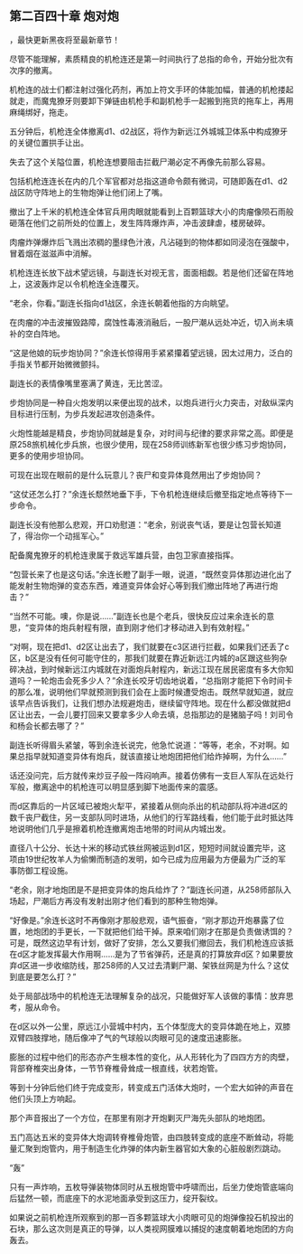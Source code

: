## 第二百四十章 炮对炮
，最快更新黑夜将至最新章节！

尽管不能理解，素质精良的机枪连还是第一时间执行了总指的命令，开始分批次有次序的撤离。

机枪连的战士们都注射过强化药剂，再加上符文手环的体能加幅，普通的机枪搂起就走，而魔鬼獠牙则要卸下弹链由机枪手和副机枪手一起搬到拖货的拖车上，再用麻绳绑好，拖走。

五分钟后，机枪连全体撤离d1、d2战区，将作为新远江外城城卫体系中构成獠牙的关键位置拱手让出。

失去了这个关隘位置，机枪连想要阻击拦截尸潮必定不再像先前那么容易。

包括机枪连连长在内的几个军官都对总指这道命令颇有微词，可随即轰在d1、d2战区防守阵地上的生物炮弹让他们闭上了嘴。

撤出了上千米的机枪连全体官兵用肉眼就能看到上百颗篮球大小的肉瘤像陨石雨般砸落在他们之前所处的位置上，发生阵阵爆炸声，冲击波肆虐，楼房破碎。

肉瘤炸弹爆炸后飞溅出浓稠的墨绿色汁液，凡沾碰到的物体都如同浸泡在强酸中，冒着烟在滋滋声中消解。

机枪连连长放下战术望远镜，与副连长对视无言，面面相觑。若是他们还留在阵地上，这波轰炸足以令机枪连全连覆灭。

“老余，你看。”副连长指向d1战区，余连长朝着他指的方向眺望。

在肉瘤的冲击波摧毁路障，腐蚀性毒液消融后，一股尸潮从远处冲近，切入尚未填补的空白阵地。

“这是他娘的玩步炮协同？”余连长惊得用手紧紧攥着望远镜，因太过用力，泛白的手指关节都开始微微颤抖。

副连长的表情像嘴里塞满了黄连，无比苦涩。

步炮协同是一种自火炮发明以来便出现的战术，以炮兵进行火力突击，对敌纵深内目标进行压制，为步兵发起进攻创造条件。

火炮性能越是精良，步炮协同就越是复杂，对时间与纪律的要求非常之高。即便是原258旅机械化步兵旅，也很少使用，现在258师训练新军也很少练习步炮协同，更多的使用步坦协同。

可现在出现在眼前的是什么玩意儿？丧尸和变异体竟然用出了步炮协同？

“这仗还怎么打？”余连长颓然地垂下手，下令机枪连继续后撤至指定地点等待下一步命令。

副连长没有他那么悲观，开口劝慰道：“老余，别说丧气话，要是让包营长知道了，得治你一个动摇军心。”

配备魔鬼獠牙的机枪连隶属于救远军雄兵营，由包卫家直接指挥。

“包营长来了也是这句话。”余连长瞪了副手一眼，说道，“既然变异体那边进化出了能发射生物炮弹的变态东西，难道变异体会好心等到我们撤出阵地了再进行炮击？”

“当然不可能。噢，你是说……”副连长也是个老兵，很快反应过来余连长的意思，“变异体的炮兵射程有限，直到刚才他们才移动进入到有效射程。”

“对啊，现在把d1、d2区让出去了，我们就要在c3区进行拦截，如果我们还丢了c区，b区是没有任何可能守住的，那我们就要在靠近新远江内城的a区跟这些狗杂碎决战，到时候新远江内城就在对面炮兵射程内，新远江现在居民密度有多大你知道吗？一轮炮击会死多少人？”余连长咬牙切齿地说着，“总指刚才能把下令时间卡的那么准，说明他们早就预测到我们会在上面时候遭受炮击。既然早就知道，就应该早点告诉我们，让我们想办法规避炮击，继续留守阵地。现在什么都没做就把d区让出去，一会儿要打回来又要拿多少人命去填，总指那边的是猪脑子吗！刘司令和杨会长都去哪了？”

副连长听得眉头紧皱，等到余连长说完，他急忙说道：“等等，老余，不对啊。如果总指早就知道变异体有炮兵，就该直接让地炮团把他们给炸掉啊，为什么……”

话还没问完，后方就传来炒豆子般一阵闷响声。接着仿佛有一支巨人军队在远处行军般，撤离途中的机枪连可以明显感到脚下地面传来的震感。

而d区靠后的一片区域已被炮火犁平，紧接着从侧向杀出的机动部队将冲进d区的数千丧尸截住，另一支部队同时进场，从他们的行军路线看，他们能于此时抵达阵地说明他们几乎是擦着机枪连撤离炮击地带的时间从内城出发。

直径八十公分、长达十米的移动式铁丝网被运到d1区，短短时间就设置完毕，这项由19世纪牧羊人为偷懒而制造的发明，如今已成为应用最为方便最为广泛的军事防御工程设施。

“老余，刚才地炮团是不是把变异体的炮兵给炸了？”副连长问道，从258师部队入场起，尸潮后方再没有发射出刚才他们看到的那种生物炮弹。

“好像是。”余连长这时不再像刚才那般悲观，语气振奋，“刚才那边开炮暴露了位置，地炮团的手更长，一下就把他们给干掉。原来咱们刚才在那是负责做诱饵的？可是，既然这边早有计划，做好了安排，怎么又要我们撤回去，我们机枪连应该抵在d区才能发挥最大作用啊……是为了节省弹药，还是真的打算放弃d区？如果要放弃d区进一步收缩防线，那258师的人又过去清剿尸潮、架铁丝网是为什么？这仗到底是要怎么打？”

处于局部战场中的机枪连无法理解复杂的战况，只能做好军人该做的事情：放弃思考，服从命令。

在d区以外一公里，原远江小营城中村内，五个体型庞大的变异体跪在地上，双膝双臂四肢撑地，随后像冲了气的气球般以肉眼可见的速度迅速膨胀。

膨胀的过程中他们的形态亦产生根本性的变化，从人形转化为了四四方方的肉壁，背部脊椎突出身体，一节节脊椎骨耸成一根直线，状若炮管。

等到十分钟后他们终于完成变形，转变成五门活体大炮时，一个宏大如钟的声音在他们头顶上方响起。

那个声音报出了一个方位，在那里有刚才开炮剿灭尸海先头部队的地炮团。

五门高达五米的变异体大炮调转脊椎骨炮管，由四肢转变成的底座不断耸动，将能量汇聚到炮管内，用于制造生化炸弹的体内新生器官如大象的心脏般剧烈跳动。

“轰”

只有一声炸响，五枚导弹装物体同时从五根炮管中呼啸而出，后坐力使炮管底端向后猛然一顿，而底座下的水泥地面承受到这压力，绽开裂纹。

如果说之前机枪连所观察到的那一百多颗篮球大小肉眼可见的炮弹像投石机投出的石块，那么这次则是真正的导弹，以人类视网膜难以捕捉的速度朝着地炮团的方向轰去。

